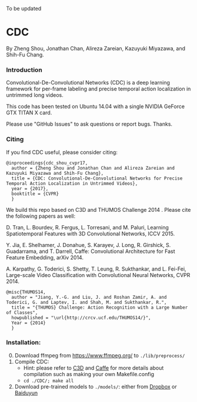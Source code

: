 To be updated

# CDC

By Zheng Shou, Jonathan Chan, Alireza Zareian, Kazuyuki Miyazawa, and Shih-Fu Chang.

### Introduction

Convolutional-De-Convolutional Networks (CDC) is a deep learning framework for per-frame labeling and precise temporal action localization in untrimmed long videos.

This code has been tested on Ubuntu 14.04 with a single NVIDIA GeForce GTX TITAN X card.

Please use "GitHub Issues" to ask questions or report bugs. Thanks.

[comment]: # (Current code is our rough version and we are improving its implementation details, while the current version suffices to run demo, repeat our experimental results, and train your own models.)

### Citing

If you find CDC useful, please consider citing:

    @inproceedings{cdc_shou_cvpr17,
      author = {Zheng Shou and Jonathan Chan and Alireza Zareian and Kazuyuki Miyazawa and Shih-Fu Chang},
      title = {CDC: Convolutional-De-Convolutional Networks for Precise Temporal Action Localization in Untrimmed Videos},
      year = {2017},
      booktitle = {CVPR} 
      }
    
We build this repo based on C3D and THUMOS Challenge 2014 . Please cite the following papers as well:

D. Tran, L. Bourdev, R. Fergus, L. Torresani, and M. Paluri, Learning Spatiotemporal Features with 3D Convolutional Networks, ICCV 2015.

Y. Jia, E. Shelhamer, J. Donahue, S. Karayev, J. Long, R. Girshick, S. Guadarrama, and T. Darrell, Caffe: Convolutional Architecture for Fast Feature Embedding, arXiv 2014.

A. Karpathy, G. Toderici, S. Shetty, T. Leung, R. Sukthankar, and L. Fei-Fei, Large-scale Video Classification with Convolutional Neural Networks, CVPR 2014.

    @misc{THUMOS14,
      author = "Jiang, Y.-G. and Liu, J. and Roshan Zamir, A. and Toderici, G. and Laptev, I. and Shah, M. and Sukthankar, R.",
      title = "{THUMOS} Challenge: Action Recognition with a Large Number of Classes",
      howpublished = "\url{http://crcv.ucf.edu/THUMOS14/}",
      Year = {2014}
      }
      
### Installation:
0. Download ffmpeg from https://www.ffmpeg.org/ to `./lib/preprocess/`
1. Compile CDC:
    - Hint: please refer to [C3D](https://github.com/facebook/C3D) and [Caffe](https://github.com/BVLC/caffe) for more details about compilation such as making your own Makefile.config
    - `cd ./CDC/; make all`
2. Download pre-trained models to `./models/`: either from [Dropbox](https://www.dropbox.com/s/657cuo60xg41zln/models.7z?dl=0) or [Baiduyun](http://pan.baidu.com/s/1o8AHrUa)
